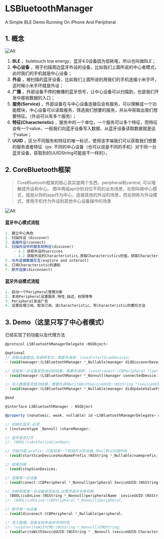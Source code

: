 # LSBluetoothManager
A Simple BLE Demo Running On iPhone And Peripheral


## 1. 概念

![Alt](https://raw.githubusercontent.com/linshengqi/MarkdownPhotos/master/%E8%93%9D%E7%89%99%E6%A6%82%E5%BF%B5.jpg)

 1.  **BLE** ，buletouch low energy，蓝牙4.0设备因为低耗电，所以也叫做BLE；
 2.  **中心设备** ，用于扫描周边蓝牙外设的设备，比如我们上面所说的中心者模式，此时我们的手机就是中心设备；
 3.  **外设** ，被扫描的蓝牙设备，比如我们上面所说的用我们的手机连接小米手环，这时候小米手环就是外设；
 4.  **广播** ，外部设备不停的散播的蓝牙信号，让中心设备可以扫描到，也是我们开发中接收数据的入口；
 5.  **服务(Service)** ，外部设备在与中心设备连接后会有服务，可以理解成一个功能模块，中心设备可以读取服务，筛选我们想要的服务，并从中获取出我们想要特征。（外设可以有多个服务）；
 6.  **特征(Characteristic)** ，服务中的一个单位，一个服务可以多个特征，而特征会有一个value，一般我们向蓝牙设备写入数据、从蓝牙设备读取数据就是这个value；
 7.  **UUID** ，区分不同服务和特征的唯一标识，使用该字端我们可以获取我们想要的服务或者特征（ps: 不同的中心设备（也可以说是不同的手机）对于同一台蓝牙设备，获取到的UUIDString可能是不一样的）。


## 2. CoreBluetooth框架

> CoreBluetooth框架的核心其实是两个东西，peripheral和central, 可以理解成外设和中心。
> 图中两组api分别对应不同的业务场景，左侧叫做中心模式，就是以你的app作为中心，连接其他的外设的场景，而右侧称为外设模式，使用手机作为外设别其他中心设备操作的场景

![Alt](https://raw.githubusercontent.com/linshengqi/MarkdownPhotos/master/CoreBluetoothFramework.jpeg)




#### 蓝牙中心模式流程

```javascript
1. 建立中心角色
2. 扫描外设（discover）
3. 连接外设(connect)
4. 扫描外设中的服务和特征(discover)
    - 4.1 获取外设的services
    - 4.2 获取外设的Characteristics,获取Characteristics的值，获取Characteristics的Descriptor和Descriptor的值
5. 与外设做数据交互(explore and interact)
6. 订阅Characteristic的通知
7. 断开连接(disconnect)
```



#### 蓝牙外设模式流程

```javascript
1. 启动一个Peripheral管理对象
2. 本地Peripheral设置服务,特性,描述，权限等等
3. Peripheral发送广告
4. 设置处理订阅、取消订阅、读characteristic、写characteristic的委托方法
```


## 3. Demo（这里只写了中心者模式）


已经实现了的功能以及代理方法
```javascript
@protocol LSBluetoothManagerDelegate <NSObject>

@optional
// 获取设备数组,会调用多次，需要先调用- (void)startScanDevices;
- (void)manager:(LSBluetoothManager *_Nullable)manager didDiscoverDeveices:(nullable NSMutableArray <LSBluetoothModel *>*)peripheralsArrM error:(nullable NSError *)error;

// 连接某一台设备是否成功的结果，需要先调用- (void)conect:(CBPeripheral *)peripheral;
- (void)manager:(LSBluetoothManager *_Nonnull)manager connectedDevice:(nonnull CBPeripheral *)peripheral state:(BOOL)state;

// 写入数据是否成功结果，需要先调用writeWithSeviceUUID:(NSString *)seviceUUID CharacteristicWriteUUID:(NSString *)characteristicWriteUUID CharacteristicNotifyUUID:(NSString *)characteristicNotifyUUID CMD:(NSString *)CMDString;
- (void)manager:(LSBluetoothManager *_Nullable)manager didUpdateValueForCharacteristic:(nonnull CBCharacteristic *)characteristic receiveData:(NSData *_Nullable)receiveData error:(nullable NSError *)error;

@end

@interface LSBluetoothManager : NSObject

@property (nonatomic, weak, nullable) id <LSBluetoothManagerDelegate> delegate;

// 初始化蓝牙,必须
+ (instancetype _Nonnull )shareManager;

// 蓝牙是否打开
//- (BOOL)isAuthorizationOpen;

// 开始扫描,prefix: 只查找某一个前缀开头的设备,传nil默认扫描所有
- (void)startScanDevicesHasNamePrefix:(NSString *_Nullable)nameprefix;

// 结束扫描
- (void)stopScanDevices;

// 连接某一台设备
- (void)conect:(CBPeripheral *_Nonnull)peripheral SeviceUUID:(NSString * _Nonnull )seviceUUID CharacteristicWriteUUID:(NSString *_Nonnull)characteristicWriteUUID CharacteristicNotifyUUID:(NSString *_Nonnull)characteristicNotifyUUID;

// 判断获取某一台设备是否在线,这里凭蓝牙名称判断
- (BOOL)isOnLine:(NSString *_Nonnull)peripheralName  seviceUUID:(NSString *_Nonnull)seviceUUID;
//- (BOOL)isOnLine:(CBPeripheral *_Nonnull)peripheral;

// 断开某一台设备
- (void)disconect:(CBPeripheral *_Nullable)peripheral;

// 写入数据，但是支持多条命令同时写
//- (void)writeWithCMD:(NSString *_Nonnull)CMDString;
- (void)writeWithSeviceUUID:(NSString * _Nonnull )seviceUUID CharacteristicWriteUUID:(NSString *_Nonnull)characteristicWriteUUID CharacteristicNotifyUUID:(NSString *_Nonnull)characteristicNotifyUUID CMD:(NSString *_Nonnull)CMDString;
```



